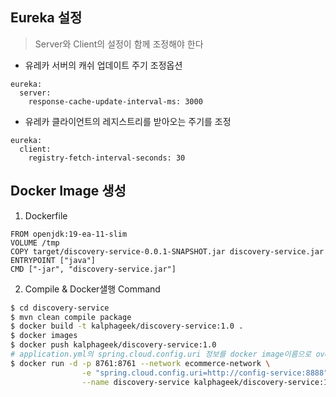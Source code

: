 ## Eureka 설정
> Server와 Client의 설정이 함께  조정해야 한다
- 유레카 서버의 캐쉬 업데이트 주기 조정옵션
```
eureka:
  server:
    response-cache-update-interval-ms: 3000
```
- 유레카 클라이언트의 레지스트리를 받아오는 주기를 조정
```
eureka:
  client:
    registry-fetch-interval-seconds: 30    
```
## Docker Image 생성
1. Dockerfile
```
FROM openjdk:19-ea-11-slim
VOLUME /tmp
COPY target/discovery-service-0.0.1-SNAPSHOT.jar discovery-service.jar
ENTRYPOINT ["java"]
CMD ["-jar", "discovery-service.jar"]
```
2. Compile & Docker샐행 Command
```sh
$ cd discovery-service
$ mvn clean compile package
$ docker build -t kalphageek/discovery-service:1.0 .
$ docker images
$ docker push kalphageek/discovery-service:1.0
# application.yml의 spring.cloud.config.uri 정보를 docker image이름으로 override한다.
$ docker run -d -p 8761:8761 --network ecommerce-network \
                -e "spring.cloud.config.uri=http://config-service:8888" \
                --name discovery-service kalphageek/discovery-service:1.0
```